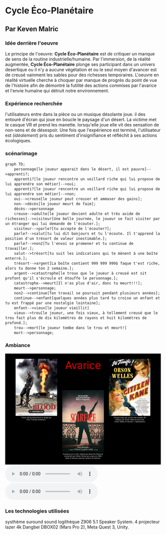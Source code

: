 # Cycle Éco-Planétaire

## Par Keven Malric

### Idée derrière l'oeuvre

Le principe de l'oeuvre: **Cycle Éco-Planétaire** est de critiquer un manque de sens de la routine industrielle/humaine. Par l'immersion, de la réalité augmentée, **Cycle Éco-Planétaire** plonge ses participant dans un univers desertique ou il n'y a aucune végétation et ou le seul moyen d'avancer est de creusé vainment les sables pour des richesses temporaires. L'oeuvre en réalité virtuelle cherche à choquer par manque de progrès du point de vue de l'histoire afin de démontré la futilité des actions commises par l'avarice et l'envie humaine qui détruit notre environnement.

### Expérience recherchée

l'utilisateurs entre dans la pièce ou un musique désolante joue. il des entouré d'écran qui joue en boucle le paysage d'un désert. La victime met le casque VR et prend les manette. lorsqu'elle joue elle vit des sensation de non-sens et de désespoir.
Une fois que l'expérience est terminé, l'utilisateur est (*idéalement*) pris du sentiment d'insignifiance et réfléchit à ses actions écologiques.

### scénarimage

```mermaid
graph TD;
    personnage[le joueur apparait dans le désert, il est pauvre]-->apprenti?;
    apprenti?[le joueur rencontre un veillard riche qui lui propose de lui apprendre son métier]-->oui;
    apprenti?[le joueur rencontre un veillard riche qui lui propose de lui apprendre son métier]-->non;
    oui-->creuse[le joueur peut creuser et ammaser des gains];
    non-->décès[le joueur meurt de faim];
    décès-->personnage
    creuse-->adulte[le joueur devient adulte et très avide de richesses]-->visiteur[Une belle journée, le joueur se fait visiter par un étranger qui lui demande de l'écouter.];
    visiteur-->parle?[tu accepte de l'écouter?];
    parle?-->salut[tu lui dit bonjours et tu l'écoute. Il t'apprend la position d'un trésort de valeur inestimable.];
    parle?-->non2[Tu l'envoi se promener et tu continue de travailler.];
    salut-->trésort[tu suit les indications qui te mènent à une boîte enterré.];
    trésort-->argent[La boîte contient 999 999 999$ faque t'est riche, alors tu donne ton 2 semaine.];
    argent-->catastrophe[le troux que le joueur à creusé est sit profont qu'il s'écroule et étouffe le personnage.];
    catastrophe-->meurt[Il n'as plus d'air, donc tu meurt!!!];
    meurt-->personnage;
    non2-->continue[Ton travail se poursuit pendant plusieurs années];
    continue-->enfant[quelques années plus tard tu croise un enfant et tu est frappé par une nostalgie lointaine];
    enfant-->vieux[le joueur vieillit]
    vieux-->trou[le joueur, une fois vieux, à tellement creusé que le trou fait plus de dix kilomètres de rayons et huit kilomètres de profond.];
    trou-->mort[le joueur tombe dans le trou et meurt!]
    mort-->personnage;
```

### Ambiance
![moodboard](/img/Moodboard.png)
![wind](/sounds/wind_blowing.mp3)
![digging](/sounds/digging.mp3)

### Les technologies utilisées

systhème suround sound logithèque Z906 5.1 Speaker System. 4 projecteur lazer 4k Dangbei DBOX02 (Mars Pro 2), Meta Quest 3, Unity.




